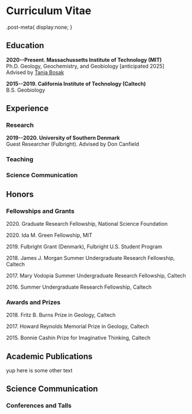# Curriculum Vitae


.post-meta{
  display:none;
}

<!--more-->

## Education

**2020--Present. Massachussetts Institute of Technology (MIT)** <br>
Ph.D. Geology, Geochemistry, and Geobiology [anticipated 2025]<br>
Advised by [Tanja Bosak](http://bosaklab.scripts.mit.edu/)

**2015--2019. California Institute of Technology (Caltech)** <br>
B.S. Geobiology

## Experience

### Research

**2019--2020. University of Southern Denmark** <br>
Guest Researcher (Fulbright). Advised by Don Canfield

### Teaching

### Science Communication


## Honors

### Fellowships and Grants

2020\. Graduate Research Fellowship,  National Science Foundation

2020\. Ida M. Green Fellowship,  MIT

2019\. Fulbright Grant (Denmark), Fulbright U.S. Student Program

2018\. James J. Morgan Summer Undergraduate Research Fellowship, Caltech

2017\. Mary Vodopia Summer Undergraduate Research Fellowship, Caltech

2016\. Summer Undergraduate Research Fellowship, Caltech

### Awards and Prizes

2018\. Fritz B. Burns Prize in Geology, Caltech

2017\. Howard Reynolds Memorial Prize in Geology, Caltech

2015\. Bonnie Cashin Prize for Imaginative Thinking, Caltech


## Academic Publications
yup here is some other text

## Science Communication

### Conferences and Talls

